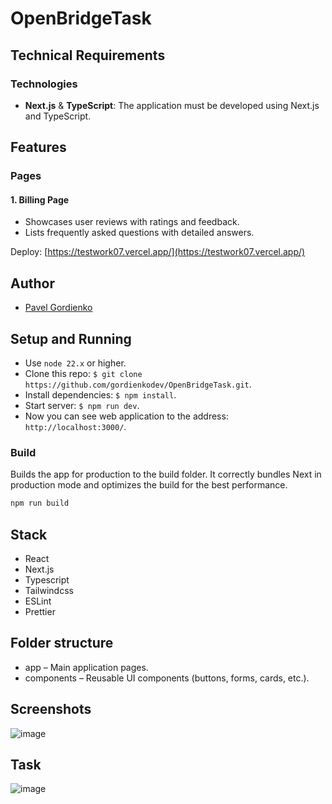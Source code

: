 # OpenBridgeTask

## Technical Requirements

### Technologies
- **Next.js** & **TypeScript**: The application must be developed using Next.js and TypeScript.

## Features

### Pages
#### 1. Billing Page
- Showcases user reviews with ratings and feedback.
- Lists frequently asked questions with detailed answers.

 

Deploy:  [https://testwork07.vercel.app/](https://testwork07.vercel.app/)

## Author

- [Pavel Gordienko](https://github.com/gordienkodev)

## Setup and Running

- Use `node 22.x` or higher.
- Clone this repo: `$ git clone https://github.com/gordienkodev/OpenBridgeTask.git`. 
- Install dependencies: `$ npm install`.
- Start server: `$ npm run dev`.
- Now you can see web application to the address: `http://localhost:3000/`.

### Build

Builds the app for production to the build folder. It correctly bundles Next in production mode and optimizes the build for the best performance.

```bash
npm run build
```

## Stack

- React
- Next.js
- Typescript
- Tailwindcss
- ESLint
- Prettier
 
## Folder structure

- app – Main application pages.
- components – Reusable UI components (buttons, forms, cards, etc.).


## Screenshots


![image](https://github.com/user-attachments/assets/f5f8453b-d90a-430e-860d-262b85e9d572)


## Task

![image](https://github.com/user-attachments/assets/41dfc3a1-c603-4781-a1da-359731c3dddd)

	
